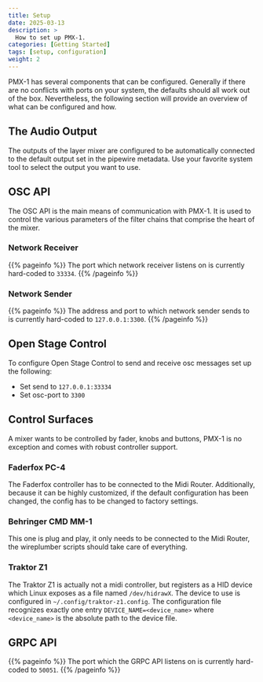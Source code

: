 ```yaml
---
title: Setup
date: 2025-03-13
description: >
  How to set up PMX-1.
categories: [Getting Started]
tags: [setup, configuration]
weight: 2
---
```


PMX-1 has several components that can be configured. Generally if there are no
conflicts with ports on your system, the defaults should all work out of the
box. Nevertheless, the following section will provide an overview of what can
be configured and how.

## The Audio Output

The outputs of the layer mixer are configured to be automatically connected to
the default output set in the pipewire metadata. Use your favorite system tool
to select the output you want to use.

## OSC API

The OSC API is the main means of communication with PMX-1. It is used to
control the various parameters of the filter chains that comprise the heart of
the mixer.

### Network Receiver

{{% pageinfo %}}
The port which network receiver listens on is currently hard-coded to `33334`.
{{% /pageinfo %}}

### Network Sender

{{% pageinfo %}}
The address and port to which network sender sends to is currently hard-coded
to `127.0.0.1:3300`.
{{% /pageinfo %}}

## Open Stage Control

To configure Open Stage Control to send and receive osc messages set up the
following:

- Set send to `127.0.0.1:33334`
- Set osc-port to `3300`

## Control Surfaces

A mixer wants to be controlled by fader, knobs and buttons, PMX-1 is no
exception and comes with robust controller support.

### Faderfox PC-4

The Faderfox controller has to be connected to  the Midi Router. Additionally,
because it can be highly customized, if the default configuration has been
changed, the config has to be changed to factory settings.

### Behringer CMD MM-1

This one is plug and play, it only needs to be connected to the Midi Router, the
wireplumber scripts should take care of everything.

### Traktor Z1

The Traktor Z1 is actually not a midi controller, but registers as a HID device
which Linux exposes as a file named `/dev/hidrawX`. The device to use is
configured in `~/.config/traktor-z1.config`. The configuration file recognizes
exactly one entry `DEVICE_NAME=<device_name>` where `<device_name>` is the
absolute path to the device file.

## GRPC API

{{% pageinfo %}}
The port which the GRPC API listens on is currently hard-coded to `50051`.
{{% /pageinfo %}}
